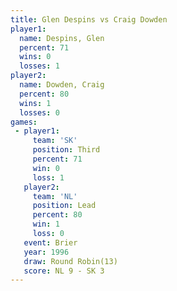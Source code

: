 ```yaml
---
title: Glen Despins vs Craig Dowden
player1:             
  name: Despins, Glen
  percent: 71        
  wins: 0            
  losses: 1          
player2:             
  name: Dowden, Craig
  percent: 80        
  wins: 1            
  losses: 0          
games:
 - player1:         
     team: 'SK'     
     position: Third
     percent: 71    
     win: 0         
     loss: 1        
   player2:        
     team: 'NL'    
     position: Lead
     percent: 80   
     win: 1        
     loss: 0       
   event: Brier         
   year: 1996           
   draw: Round Robin(13)
   score: NL 9 - SK 3   
---
```

